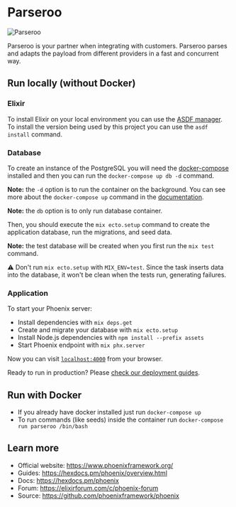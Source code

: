 # Parseroo

![Parseroo](https://pixy.org/src/24/245157.png)

Parseroo is your partner when integrating with customers. Parseroo parses and adapts the payload from different providers in a fast and concurrent way.

## Run locally (without Docker)

### Elixir

To install Elixir on your local environment you can use the [ASDF manager](https://asdf-vm.com/#/core-manage-asdf).
To install the version being used by this project you can use the `asdf install` command.

### Database

To create an instance of the PostgreSQL you will need the [docker-compose](https://docs.docker.com/compose/install/) installed and then you can run the `docker-compose up db -d` command.

**Note:** the `-d` option is to run the container on the background. You can see more about the `docker-compose up` command in the [documentation](https://docs.docker.com/compose/reference/up/).

**Note:** the `db` option is to only run database container.

Then, you should execute the `mix ecto.setup` command to create the application database, run the migrations, and seed data.

**Note:** the test database will be created when you first run the `mix test` command.

:warning: Don't run `mix ecto.setup` with `MIX_ENV=test`. Since the task inserts data into the database, it won't be clean when the tests run, generating failures.
### Application

To start your Phoenix server:

  * Install dependencies with `mix deps.get`
  * Create and migrate your database with `mix ecto.setup`
  * Install Node.js dependencies with `npm install --prefix assets`
  * Start Phoenix endpoint with `mix phx.server`

Now you can visit [`localhost:4000`](http://localhost:4000) from your browser.

Ready to run in production? Please [check our deployment guides](https://hexdocs.pm/phoenix/deployment.html).

## Run with Docker

  * If you already have docker installed just run `docker-compose up`
  * To run commands (like seeds) inside the container run `docker-compose run parseroo /bin/bash`

## Learn more

  * Official website: https://www.phoenixframework.org/
  * Guides: https://hexdocs.pm/phoenix/overview.html
  * Docs: https://hexdocs.pm/phoenix
  * Forum: https://elixirforum.com/c/phoenix-forum
  * Source: https://github.com/phoenixframework/phoenix
